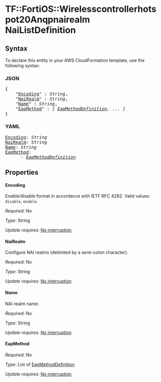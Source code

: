 # TF::FortiOS::Wirelesscontrollerhotspot20Anqpnairealm NaiListDefinition

## Syntax

To declare this entity in your AWS CloudFormation template, use the following syntax:

### JSON

<pre>
{
    "<a href="#encoding" title="Encoding">Encoding</a>" : <i>String</i>,
    "<a href="#nairealm" title="NaiRealm">NaiRealm</a>" : <i>String</i>,
    "<a href="#name" title="Name">Name</a>" : <i>String</i>,
    "<a href="#eapmethod" title="EapMethod">EapMethod</a>" : <i>[ <a href="eapmethoddefinition.md">EapMethodDefinition</a>, ... ]</i>
}
</pre>

### YAML

<pre>
<a href="#encoding" title="Encoding">Encoding</a>: <i>String</i>
<a href="#nairealm" title="NaiRealm">NaiRealm</a>: <i>String</i>
<a href="#name" title="Name">Name</a>: <i>String</i>
<a href="#eapmethod" title="EapMethod">EapMethod</a>: <i>
      - <a href="eapmethoddefinition.md">EapMethodDefinition</a></i>
</pre>

## Properties

#### Encoding

Enable/disable format in accordance with IETF RFC 4282. Valid values: `disable`, `enable`.

_Required_: No

_Type_: String

_Update requires_: [No interruption](https://docs.aws.amazon.com/AWSCloudFormation/latest/UserGuide/using-cfn-updating-stacks-update-behaviors.html#update-no-interrupt)

#### NaiRealm

Configure NAI realms (delimited by a semi-colon character).

_Required_: No

_Type_: String

_Update requires_: [No interruption](https://docs.aws.amazon.com/AWSCloudFormation/latest/UserGuide/using-cfn-updating-stacks-update-behaviors.html#update-no-interrupt)

#### Name

NAI realm name.

_Required_: No

_Type_: String

_Update requires_: [No interruption](https://docs.aws.amazon.com/AWSCloudFormation/latest/UserGuide/using-cfn-updating-stacks-update-behaviors.html#update-no-interrupt)

#### EapMethod

_Required_: No

_Type_: List of <a href="eapmethoddefinition.md">EapMethodDefinition</a>

_Update requires_: [No interruption](https://docs.aws.amazon.com/AWSCloudFormation/latest/UserGuide/using-cfn-updating-stacks-update-behaviors.html#update-no-interrupt)

